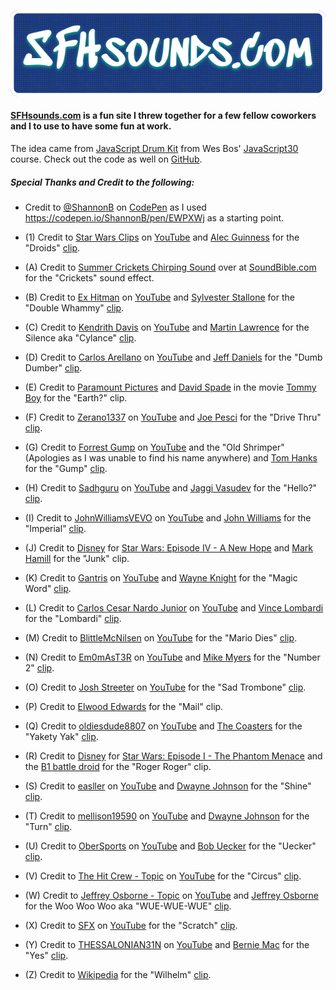 ![alt text](https://github.com/nicksocha/sfhsounds-com/blob/master/images/sfhsounds-com.png?raw=true)

#### [SFHsounds.com](https://sfhsounds.com) is a fun site I threw together for a few fellow coworkers and I to use to have some fun at work.

The idea came from [JavaScript Drum Kit](https://www.youtube.com/watch?v=VuN8qwZoego) from Wes Bos' [JavaScript30](https://javascript30.com/) course. Check out the code as well on [GitHub](https://github.com/wesbos/JavaScript30/tree/master/01%20-%20JavaScript%20Drum%20Kit).

##### Special Thanks and Credit to the following:

- Credit to [@ShannonB](https://codepen.io/ShannonB/) on [CodePen](https://codepen.io/) as I used https://codepen.io/ShannonB/pen/EWPXWj as a starting point.

- (1) Credit to [Star Wars Clips](https://www.youtube.com/channel/UCIBv9_sjcQIfb7h2c-fdIpQ) on [YouTube](https://www.youtube.com/) and [Alec Guinness](https://en.wikipedia.org/wiki/Alec_Guinness) for the "Droids" [clip](https://youtu.be/ihyjXd2C-E8?t=70).

- (A) Credit to [Summer Crickets Chirping Sound](http://soundbible.com/295-Summer-Crickets-Chirping.html) over at [SoundBible.com](http://soundbible.com/) for the "Crickets" sound effect.

- (B) Credit to [Ex Hitman](https://www.youtube.com/channel/UCO3Fjw1TKs_1LdyAVIWSMFg) on [YouTube](https://www.youtube.com/) and [Sylvester Stallone](https://en.wikipedia.org/wiki/Sylvester_Stallone) for the "Double Whammy" [clip](https://youtu.be/2NsjFfdQKLU?t=101).

- (C) Credit to [Kendrith Davis](https://www.youtube.com/channel/UC3S1P9zHTXUb7MBxkho5s_w) on [YouTube](https://www.youtube.com/) and [Martin Lawrence](https://en.wikipedia.org/wiki/Martin_Lawrence) for the Silence aka "Cylance" [clip](https://www.youtube.com/watch?v=jrw_zRBWeZA).

- (D) Credit to [Carlos Arellano](https://www.youtube.com/channel/UCqqPsEDq3uURqulMW8cXxsw) on [YouTube](https://www.youtube.com/) and [Jeff Daniels](https://en.wikipedia.org/wiki/Jeff_Daniels) for the "Dumb Dumber" [clip](https://youtu.be/UnkefjCES-4?t=47).

- (E) Credit to [Paramount Pictures](https://en.wikipedia.org/wiki/Paramount_Pictures) and [David Spade](https://en.wikipedia.org/wiki/David_Spade) in the movie [Tommy Boy](https://en.wikipedia.org/wiki/Tommy_Boy) for the "Earth?" clip.

- (F) Credit to [Zerano1337](https://www.youtube.com/channel/UC3HIfJ_7F0VBvk_ijQ2ExlQ) on [YouTube](https://www.youtube.com/) and [Joe Pesci](https://en.wikipedia.org/wiki/Joe_Pesci) for the "Drive Thru" [clip](https://youtu.be/lWfaiTLPUKQ?t=61).

- (G) Credit to [Forrest Gump](https://www.youtube.com/channel/UCnpTbJekg6FTR3KE19IWgkQ) on [YouTube](https://www.youtube.com/) and the "Old Shrimper" (Apologies as I was unable to find his name anywhere) and [Tom Hanks](https://en.wikipedia.org/wiki/Tom_Hanks) for the "Gump" [clip](https://youtu.be/D_Komi7wnAw?t=55).

- (H) Credit to [Sadhguru](https://www.youtube.com/channel/UCcYzLCs3zrQIBVHYA1sK2sw) on [YouTube](https://www.youtube.com/) and [Jaggi Vasudev](https://en.wikipedia.org/wiki/Jaggi_Vasudev) for the "Hello?" [clip](https://youtu.be/vEJOywx9Eq8?t=2791).

- (I) Credit to [JohnWilliamsVEVO](https://www.youtube.com/channel/UCKweR9XAI8wDuXdV7uAfvNw) on [YouTube](https://www.youtube.com/) and [John Williams](https://en.wikipedia.org/wiki/John_Williams) for the "Imperial" [clip](https://youtu.be/u7HF4JG1pOg?t=10).

- (J) Credit to [Disney](https://www.disney.com/) for [Star Wars: Episode IV - A New Hope](https://en.wikipedia.org/wiki/Star_Wars) and [Mark Hamill](https://en.wikipedia.org/wiki/Mark_Hamill) for the "Junk" clip.

- (K) Credit to [Gantris](https://www.youtube.com/channel/UCIg4UhdCyBM_kQTzJ6wH1ig) on [YouTube](https://www.youtube.com/) and [Wayne Knight](https://en.wikipedia.org/wiki/Wayne_Knight) for the "Magic Word" [clip](https://www.youtube.com/watch?v=RVSEaTWM3kU).

- (L) Credit to [Carlos Cesar Nardo Junior](https://www.youtube.com/channel/UCOMSXoVD-PhVacaGfefauYw) on [YouTube](https://www.youtube.com/) and [Vince Lombardi](https://en.wikipedia.org/wiki/Vince_Lombardi) for the "Lombardi" [clip](https://www.youtube.com/watch?v=4V0TYIO6yv4).

- (M) Credit to [BlittleMcNilsen](https://www.youtube.com/channel/UCbRbHZdQSocaoCwtyjC1v5Q) on [YouTube](https://www.youtube.com/) for the "Mario Dies" [clip](https://www.youtube.com/watch?v=M6KOEMJKdEI).

- (N) Credit to [Em0mAsT3R](https://www.youtube.com/channel/UCEd-HxDnvPCgj8wT7bd5yaA) on [YouTube](https://www.youtube.com/) and [Mike Myers](https://en.wikipedia.org/wiki/Mike_Myers) for the "Number 2" [clip](https://youtu.be/PBtC_eKVVEE?t=104).

- (O) Credit to [Josh Streeter](https://www.youtube.com/channel/UCTpyPReWsRoiFiU7RPKJ8cw) on [YouTube](https://www.youtube.com/) for the "Sad Trombone" [clip](https://www.youtube.com/watch?v=yJxCdh1Ps48).

- (P) Credit to [Elwood Edwards](https://en.wikipedia.org/wiki/Elwood_Edwards) for the "Mail" clip.

- (Q) Credit to [oldiesdude8807](https://www.youtube.com/channel/UCdG18xL52oGIEKzbj-nrWXQ) on [YouTube](https://www.youtube.com/) and [The Coasters](https://en.wikipedia.org/wiki/The_Coasters) for the "Yakety Yak" [clip](https://youtu.be/-WfDYssJMqs?t=45).

- (R) Credit to [Disney](https://www.disney.com/) for [Star Wars: Episode I - The Phantom Menace](https://en.wikipedia.org/wiki/Star_Wars:_Episode_I_–_The_Phantom_Menace) and the [B1 battle droid](https://www.starwars.com/databank/battle-droid) for the "Roger Roger" clip.

- (S) Credit to [easller](https://www.youtube.com/channel/UCqdU7P1rKJgKABsQfnBOPZw) on [YouTube](https://www.youtube.com/) and [Dwayne Johnson](https://en.wikipedia.org/wiki/Dwayne_Johnson) for the "Shine" [clip](https://youtu.be/hVMiksEenaM?t=2).

- (T) Credit to [mellison19590](https://www.youtube.com/channel/UCU-GQmkaqfEaC73Y5avr5Dg) on [YouTube](https://www.youtube.com/) and [Dwayne Johnson](https://en.wikipedia.org/wiki/Dwayne_Johnson) for the "Turn" [clip](https://www.youtube.com/watch?v=zjB0nQT3PJQ).

- (U) Credit to [OberSports](https://www.youtube.com/channel/UCKPgypMbabHncaWm4CAYAqQ) on [YouTube](https://www.youtube.com/) and [Bob Uecker](https://en.wikipedia.org/wiki/Bob_Uecker) for the "Uecker" [clip](https://youtu.be/lkxOz1BgYDU?t=9).

- (V) Credit to [The Hit Crew - Topic](https://www.youtube.com/channel/UCxjZHRbBCVMZYfV21SUaSAQ) on [YouTube](https://www.youtube.com/) for the "Circus" [clip](https://youtu.be/pct1uEhAqBQ?t=11).

- (W) Credit to [Jeffrey Osborne - Topic](https://www.youtube.com/channel/UCtzBnJuMbuHpla0_sx5D06A) on [YouTube](https://www.youtube.com/) and [Jeffrey Osborne](https://en.wikipedia.org/wiki/Jeffrey_Osborne) for the Woo Woo Woo aka "WUE-WUE-WUE" [clip](https://youtu.be/h4q3ARD3O78?t=76).

<!-- prettier-ignore -->
- (X) Credit to [SFX](https://www.youtube.com/channel/UCRHrSNdSQ0i-x1OYTlJlY0A) on [YouTube](https://www.youtube.com/) for the "Scratch" [clip](https://www.youtube.com/watch?v=6pQ3L9t25GI).

- (Y) Credit to [THESSALONIAN31N](https://www.youtube.com/channel/UC3Kou_6XjdJHE3oyXD0vA8w) on [YouTube](https://www.youtube.com/) and [Bernie Mac](https://en.wikipedia.org/wiki/Bernie_Mac) for the "Yes" [clip](https://www.youtube.com/watch?v=Lfxo4Ls9fbc&feature=youtu.be&t=23).

- (Z) Credit to [Wikipedia](https://en.wikipedia.org) for the "Wilhelm" [clip](https://en.wikipedia.org/wiki/Wilhelm_scream).

